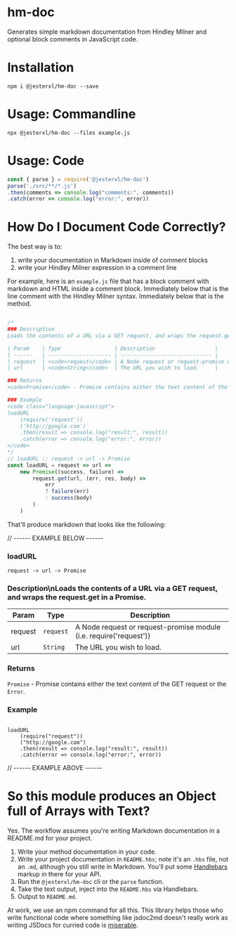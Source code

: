 # hm-doc

Generates simple markdown documentation from Hindley Milner and optional block comments in JavaScript code.

# Installation

`npm i @jesterxl/hm-doc --save`

# Usage: Commandline

`npx @jesterxl/hm-doc --files example.js`

# Usage: Code

```javascript
const { parse } = require('@jesterxl/hm-doc')
parse('./src/**/*.js')
.then(comments => console.log("comments:", comments))
.catch(error => console.log("error:", error))
```

# How Do I Document Code Correctly?

The best way is to:

1. write your documentation in Markdown inside of comment blocks
2. write your Hindley Milner expression in a comment line

For example, here is an `example.js` file that has a block comment with markdown and HTML inside a comment block. Immediately below that is the line comment with the Hindley Milner syntax. Immediately below that is the method.

```javascript

/*
### Description
Loads the contents of a URL via a GET request, and wraps the request.get in a Promise.

| Param    | Type                 | Description                   |
| ------   | -------------------- | ----------------------------- |
| request  | <code>request</code> | A Node request or request-promise module (i.e. require('request')) |
| url      | <code>String</code>  | The URL you wish to load.     |

### Returns
<code>Promise</code> - Promise contains either the text content of the GET request or the <code>Error</code>.

### Example
<code class="language-javascript">
loadURL
    (require('request'))
    ('http://google.com')
    .then(result => console.log("result:", result))
    .catch(error => console.log("error:", error))
</code>
*/
// loadURL :: request -> url -> Promise
const loadURL = request => url =>
    new Promise((success, failure) =>
        request.get(url, (err, res, body) =>
            err
            ? failure(err)
            : success(body)
        )
    )
```

That'll produce markdown that looks like the following:

// ------ EXAMPLE BELOW ------

### loadURL
`request -> url -> Promise`

### Description\nLoads the contents of a URL via a GET request, and wraps the request.get in a Promise.

| Param    | Type                 | Description                   |
| ------   | -------------------- | ----------------------------- |
| request  | <code>request</code> | A Node request or request-promise module (i.e. require(\'request\')) |
| url      | <code>String</code>  | The URL you wish to load.     |

### Returns
<code>Promise</code> - Promise contains either the text content of the GET request or the <code>Error</code>.

### Example
<pre><code class="language-javascript">
loadURL
    (require("request"))
    ("http://google.com")
    .then(result => console.log("result:", result))
    .catch(error => console.log("error:", error))
</code></pre>

// ------ EXAMPLE ABOVE ------

# So this module produces an Object full of Arrays with Text?

Yes. The workflow assumes you're writing Markdown documentation in a README.md for your project.

1. Write your method documentation in your code.
2. Write your project documentation in `README.hbs`; note it's an `.hbs` file, not an `.md`, although you still write in Markdown. You'll put some [Handlebars](http://handlebarsjs.com/) markup in there for your API.
3. Run the `@jesterxl/hm-doc` cli or the `parse` function.
4. Take the text output, inject into the `README.hbs` via Handlebars.
5. Output to `README.md`.

At work, we use an npm command for all this. This library helps those who write functional code where something like jsdoc2md doesn't really work as writing JSDocs for curried code is [miserable](https://github.com/jsdoc3/jsdoc/issues/1286).
